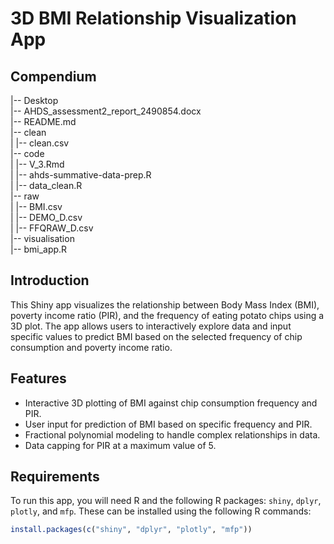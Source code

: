 # 3D BMI Relationship Visualization App

## Compendium
|-- Desktop       <br />
    |-- AHDS_assessment2_report_2490854.docx <br />
    |-- README.md <br />
    |-- clean <br />
    |   |-- clean.csv <br />
    |-- code <br />
    |   |-- V_3.Rmd <br />
    |   |-- ahds-summative-data-prep.R <br />
    |   |-- data_clean.R <br />
    |-- raw <br />
    |   |-- BMI.csv <br />
    |   |-- DEMO_D.csv <br />
    |   |-- FFQRAW_D.csv <br />
    |-- visualisation <br />
        |-- bmi_app.R <br />


## Introduction
This Shiny app visualizes the relationship between Body Mass Index (BMI), poverty income ratio (PIR), and the frequency of eating potato chips using a 3D plot. The app allows users to interactively explore data and input specific values to predict BMI based on the selected frequency of chip consumption and poverty income ratio.

## Features
- Interactive 3D plotting of BMI against chip consumption frequency and PIR.
- User input for prediction of BMI based on specific frequency and PIR.
- Fractional polynomial modeling to handle complex relationships in data.
- Data capping for PIR at a maximum value of 5.

## Requirements
To run this app, you will need R and the following R packages: `shiny`, `dplyr`, `plotly`, and `mfp`. These can be installed using the following R commands:

```R
install.packages(c("shiny", "dplyr", "plotly", "mfp"))
